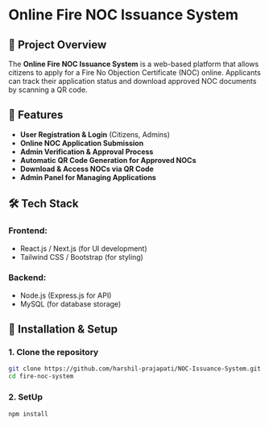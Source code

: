 # Online Fire NOC Issuance System

## 📌 Project Overview
The **Online Fire NOC Issuance System** is a web-based platform that allows citizens to apply for a Fire No Objection Certificate (NOC) online. Applicants can track their application status and download approved NOC documents by scanning a QR code.

## 🚀 Features
- **User Registration & Login** (Citizens, Admins)
- **Online NOC Application Submission**
- **Admin Verification & Approval Process**
- **Automatic QR Code Generation for Approved NOCs**
- **Download & Access NOCs via QR Code**
- **Admin Panel for Managing Applications**

## 🛠️ Tech Stack
### **Frontend:**
- React.js / Next.js (for UI development)
- Tailwind CSS / Bootstrap (for styling)

### **Backend:**
- Node.js (Express.js for API)
- MySQL (for database storage)

## 🔧 Installation & Setup
### **1. Clone the repository**
```bash
git clone https://github.com/harshil-prajapati/NOC-Issuance-System.git
cd fire-noc-system
```
### **2. SetUp**
```
npm install
```